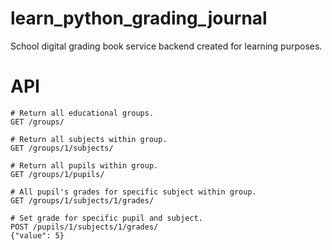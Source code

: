 # learn_python_grading_journal
School digital grading book service backend created for learning purposes.


# API

```
# Return all educational groups.
GET /groups/

# Return all subjects within group.
GET /groups/1/subjects/

# Return all pupils within group.
GET /groups/1/pupils/

# All pupil's grades for specific subject within group.
GET /groups/1/subjects/1/grades/

# Set grade for specific pupil and subject.
POST /pupils/1/subjects/1/grades/
{"value": 5}
```


